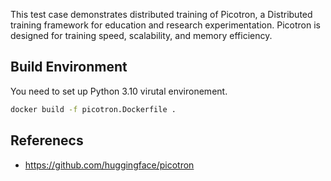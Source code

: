 This test case demonstrates distributed training of Picotron, a Distributed training framework for education and research experimentation. Picotron is designed for training speed, scalability, and memory efficiency.


## Build Environment

You need to set up Python 3.10 virutal environement.




```bash
docker build -f picotron.Dockerfile .
```


## Referenecs
* https://github.com/huggingface/picotron